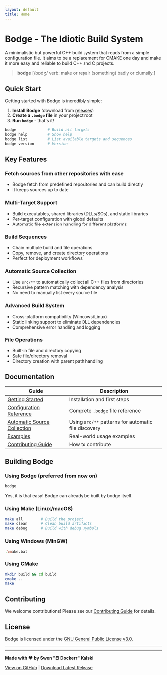 ```yaml
---
layout: default
title: Home
---
```


# Bodge - The Idiotic Build System

A minimalistic but powerful C++ build system that reads from a simple configuration file. It aims to be a replacement for CMAKE one day and make it more easy and reliable to build C++ and C projects.

> **bodge** [/bɒdʒ/ verb: make or repair (something) badly or clumsily.]

## Quick Start

Getting started with Bodge is incredibly simple:

1. **Install Bodge** (download from [releases](https://github.com/el-dockerr/bodge/releases))
2. **Create a `.bodge` file** in your project root
3. **Run `bodge`** - that's it!

```bash
bodge              # Build all targets
bodge help         # Show help
bodge list         # List available targets and sequences
bodge version      # Version
```

## Key Features

### Fetch sources from other repositories with ease
- Bodge fetch from predefined repositories and can build directly
- It keeps sources up to date

### Multi-Target Support
- Build executables, shared libraries (DLLs/SOs), and static libraries
- Per-target configuration with global defaults
- Automatic file extension handling for different platforms

### Build Sequences
- Chain multiple build and file operations
- Copy, remove, and create directory operations
- Perfect for deployment workflows

### Automatic Source Collection
- Use `src/**` to automatically collect all C++ files from directories
- Recursive pattern matching with dependency analysis
- No need to manually list every source file

### Advanced Build System
- Cross-platform compatibility (Windows/Linux)
- Static linking support to eliminate DLL dependencies
- Comprehensive error handling and logging

### File Operations
- Built-in file and directory copying
- Safe file/directory removal
- Directory creation with parent path handling

## Documentation

| Guide | Description |
|-------|-------------|
| [Getting Started](getting-started) | Installation and first steps |
| [Configuration Reference](configuration) | Complete `.bodge` file reference |  
| [Automatic Source Collection](automatic-source-collection) | Using `src/**` patterns for automatic file discovery |
| [Examples](examples) | Real-world usage examples |
| [Contributing Guide](contributing) | How to contribute |

## Building Bodge

### Using Bodge (preferred from now on)
```bash
bodge
```
Yes, it is that easy! Bodge can already be built by bodge itself.

### Using Make (Linux/macOS)
```bash
make all        # Build the project
make clean      # Clean build artifacts
make debug      # Build with debug symbols
```

### Using Windows (MinGW)
```bash
.\make.bat
```

### Using CMake
```bash
mkdir build && cd build
cmake ..
make
```

## Contributing

We welcome contributions! Please see our [Contributing Guide](contributing.html) for details.

## License

Bodge is licensed under the [GNU General Public License v3.0](https://github.com/el-dockerr/bodge/blob/main/LICENSE).

---

---

**Made with ❤️ by Swen "El Dockerr" Kalski**

[View on GitHub](https://github.com/el-dockerr/bodge) | [Download Latest Release](https://github.com/el-dockerr/bodge/releases)